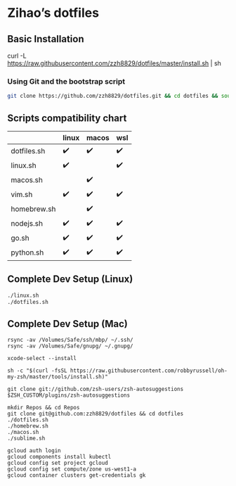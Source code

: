 # Zihao’s dotfiles

## Basic Installation
curl -L https://raw.githubusercontent.com/zzh8829/dotfiles/master/install.sh | sh


### Using Git and the bootstrap script

```bash
git clone https://github.com/zzh8829/dotfiles.git && cd dotfiles && source dotfiles.sh
```

## Scripts compatibility chart

|             | linux              | macos              | wsl                |
|-------------|--------------------|--------------------|--------------------|
| dotfiles.sh | :heavy_check_mark: | :heavy_check_mark: | :heavy_check_mark: |
| linux.sh    | :heavy_check_mark: |                    | :heavy_check_mark: |
| macos.sh    |                    | :heavy_check_mark: |                    |
| vim.sh      | :heavy_check_mark: | :heavy_check_mark: | :heavy_check_mark: |
| homebrew.sh |                    | :heavy_check_mark: |                    |
| nodejs.sh   | :heavy_check_mark: | :heavy_check_mark: | :heavy_check_mark: |
| go.sh       | :heavy_check_mark: | :heavy_check_mark: | :heavy_check_mark: |
| python.sh   | :heavy_check_mark: | :heavy_check_mark: | :heavy_check_mark: |

## Complete Dev Setup (Linux)

```bash
./linux.sh
./dotfiles.sh
```

## Complete Dev Setup (Mac)

```
rsync -av /Volumes/Safe/ssh/mbp/ ~/.ssh/
rsync -av /Volumes/Safe/gnupg/ ~/.gnupg/

xcode-select --install

sh -c "$(curl -fsSL https://raw.githubusercontent.com/robbyrussell/oh-my-zsh/master/tools/install.sh)"

git clone git://github.com/zsh-users/zsh-autosuggestions $ZSH_CUSTOM/plugins/zsh-autosuggestions

mkdir Repos && cd Repos
git clone git@github.com:zzh8829/dotfiles && cd dotfiles
./dotfiles.sh
./homebrew.sh
./macos.sh
./sublime.sh

gcloud auth login
gcloud components install kubectl
gcloud config set project gcloud
gcloud config set compute/zone us-west1-a
gcloud container clusters get-credentials gk
```
